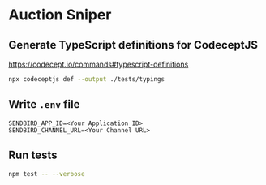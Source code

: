# Auction Sniper

## Generate TypeScript definitions for CodeceptJS

<https://codecept.io/commands#typescript-definitions>

```bash
npx codeceptjs def --output ./tests/typings
```

## Write `.env` file

```properties
SENDBIRD_APP_ID=<Your Application ID>
SENDBIRD_CHANNEL_URL=<Your Channel URL>
```

## Run tests

```bash
npm test -- --verbose
```
